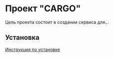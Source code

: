 Проект "CARGO"
==============

Цель проекта состоит в создании сервиса для...

Установка
---------

[Инструкция по установке](https://github.com/MashaiMedvedi/cargo-devenv/blob/master/README.md)
